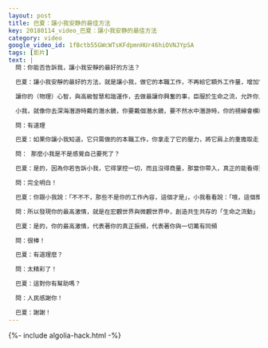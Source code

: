 ```yaml
---
layout: post
title: 巴夏：讓小我安静的最佳方法
key: 20180114_video_巴夏：讓小我安静的最佳方法
category: video
google_video_id: 1fBctb55GWcWTsKFdpmnHUr46hiOVNJYpSA
tags: [影片]
text: |
  問：你能否告訴我，讓小我安靜的最好的方法？

  巴夏：讓小我安靜的最好的方法，就是讓小我，做它的本職工作，不再給它額外工作量，增加它的壓力，小我的唯一的目的，是讓你關注在現實世界上，如此你才能體驗人生，僅此而已。

  讓你的（物理）心智，與高級智慧和諧運作，去做最讓你興奮的事，臣服於生命之流，允許你人生的同步性事件（奇蹟），在適宜的時間發生，讓小我只是簡單的，關注於所發生的（奇蹟）上，僅此而已。

  小我，就像你去深海潛游時戴的潛水鏡，你要戴個潛水鏡，要不然水中潛游時，你的視線會模糊，但是你若要求潛水鏡，不僅僅要讓我視線清晰，還能讓我控制所有魚，該怎麼游就得怎麼游，還能控制我游的深度，在哪個海裡游，以及控制此次潛游的結果等等一切切，那潛水鏡就在高負荷運作下「裂掉了」，因為它不是設計出來，做這些事的，它只是用來，讓你在水裡看得清楚的。

  問：有道理

  巴夏：如果你讓小我知道，它只需做的的本職工作，你拿走了它的壓力，將它肩上的重擔取走，它無需再控制生活，而只需要體驗生活，然後它將（在你的意識中）找準自己的位置，它將感覺自己是被支持的，被愛的，不會因你施加額外壓力而產生怨恨，就是因為小我的怨恨與畏縮，將小我變成「負面小我」。你如果給小我的重負過多，它將產生怨恨，因為它設計出來不是做這些的，它就變成了你所說的「失控的負面小我」，所以，讓它做它的工作，讓它知道它是被愛的，讓它知道它是被需要的，那它在與你的其他層次意識共同協作中，它就不會感覺被疏離。小我必須明白它是安全的，它是你的朋友，它也屬於你，而且你也認可，珍惜它在你人生體驗中的作用，於是它變安靜下來，因為它沒做它本不該做的事情了。

  問： 那麼小我是不是感覺自己要死了？

  巴夏：是的，因為你若告訴小我，它得掌控一切，而且沒得商量，那當你帶入，真正的能看得更遠的高級意識時，小我會覺得自己被踹出來了，被解僱了，被疏離了，因為它無法理解，如果這裡我說了算，那這些傢伙來幹嘛？你為什麼請他們來？不是本該我控制一切嗎？你給了我這工作，現在又把我調走，一腳把我踹到街上，哪裡錯了？我該怎麼做？明白嗎？

  問：完全明白！

  巴夏：你跟小我說：「不不不，那些不是你的工作內容，這個才是」，小我看看說：「哦，這個簡單，我搞的定」。所以，歡迎高級智慧來吧，讓其他層次的意識連接吧，因為我知道的工作，只需要讓你關注於所發生的，幫助你就很好地體驗生命，而我也將協助你，讓你可以一心關注在你該關注的，如此我們才能共同合作，一起玩這個生命的遊戲。

  問：所以發現你的最高激情，就是在宏觀世界與微觀世界中，創造共生共存的「生命之流動」

  巴夏：是的，你的最高激情，代表著你的真正振頻，代表著你與一切萬有同頻

  問：很棒！

  巴夏：有道理麼？

  問：太精彩了！

  巴夏：這對你有幫助嗎？

  問：人民感謝你！

  巴夏：謝謝！
---
```


{%- include algolia-hack.html -%}
